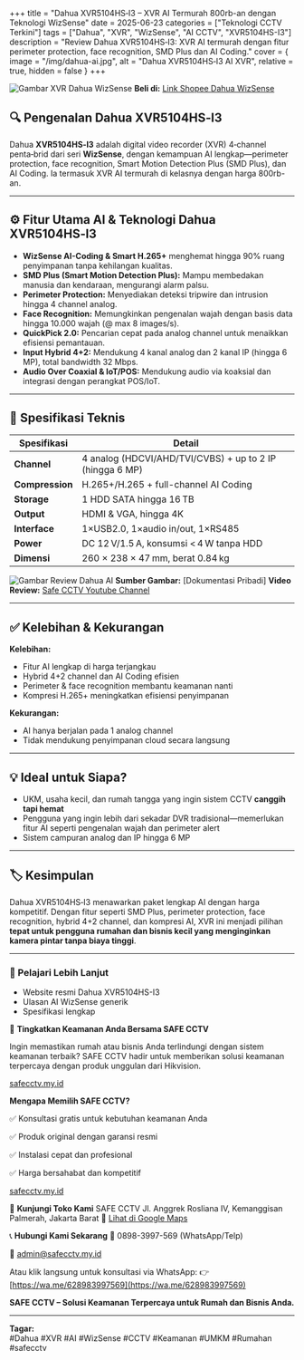+++
title = "Dahua XVR5104HS‑I3 – XVR AI Termurah 800rb-an dengan Teknologi WizSense"
date = 2025-06-23
categories = ["Teknologi CCTV Terkini"]
tags = ["Dahua", "XVR", "WizSense", "AI CCTV", "XVR5104HS-I3"]
description = "Review Dahua XVR5104HS‑I3: XVR AI termurah dengan fitur perimeter protection, face recognition, SMD Plus dan AI Coding."
cover = { image = "/img/dahua-ai.jpg", alt = "Dahua XVR5104HS‑I3 AI XVR", relative = true, hidden = false }
+++

![Gambar XVR Dahua WizSense](/img/dahua2.png "Dahua WizSense AI")
**Beli di:** [Link Shopee Dahua WizSense](https://s.shopee.co.id/3LFJKSM8jj)

## 🔍 Pengenalan Dahua XVR5104HS‑I3

Dahua **XVR5104HS‑I3** adalah digital video recorder (XVR) 4‑channel penta‑brid dari seri **WizSense**, dengan kemampuan AI lengkap—perimeter protection, face recognition, Smart Motion Detection Plus (SMD Plus), dan AI Coding. Ia termasuk XVR AI termurah di kelasnya dengan harga 800rb-an.

---

## ⚙️ Fitur Utama AI & Teknologi Dahua XVR5104HS‑I3

- **WizSense AI-Coding & Smart H.265+** menghemat hingga 90% ruang penyimpanan tanpa kehilangan kualitas.
- **SMD Plus (Smart Motion Detection Plus):** Mampu membedakan manusia dan kendaraan, mengurangi alarm palsu.
- **Perimeter Protection:** Menyediakan deteksi tripwire dan intrusion hingga 4 channel analog.
- **Face Recognition:** Memungkinkan pengenalan wajah dengan basis data hingga 10.000 wajah (@ max 8 images/s).
- **QuickPick 2.0:** Pencarian cepat pada analog channel untuk menaikkan efisiensi pemantauan.
- **Input Hybrid 4+2:** Mendukung 4 kanal analog dan 2 kanal IP (hingga 6 MP), total bandwidth 32 Mbps.
- **Audio Over Coaxial & IoT/POS:** Mendukung audio via koaksial dan integrasi dengan perangkat POS/IoT.

---

## 💾 Spesifikasi Teknis

| Spesifikasi | Detail |
|------------|--------|
| **Channel** | 4 analog (HDCVI/AHD/TVI/CVBS) + up to 2 IP (hingga 6 MP) |
| **Compression** | H.265+/H.265 + full-channel AI Coding |
| **Storage** | 1 HDD SATA hingga 16 TB |
| **Output** | HDMI & VGA, hingga 4K |
| **Interface** | 1×USB2.0, 1×audio in/out, 1×RS485 |
| **Power** | DC 12 V/1.5 A, konsumsi < 4 W tanpa HDD |
| **Dimensi** | 260 × 238 × 47 mm, berat 0.84 kg |

![Gambar Review Dahua AI](/img/dahua1.png "Review XVR Dahua teknologi AI termurah")
**Sumber Gambar:** [Dokumentasi Pribadi]
**Video Review:** [Safe CCTV Youtube Channel](https://youtube.com/shorts/xWEjXkWAw1Y?feature=share)

---

## ✅ Kelebihan & Kekurangan

**Kelebihan:**  
- Fitur AI lengkap di harga terjangkau  
- Hybrid 4+2 channel dan AI Coding efisien  
- Perimeter & face recognition membantu keamanan nanti  
- Kompresi H.265+ meningkatkan efisiensi penyimpanan

**Kekurangan:**  
- AI hanya berjalan pada 1 analog channel  
- Tidak mendukung penyimpanan cloud secara langsung

---

## 💡 Ideal untuk Siapa?

- UKM, usaha kecil, dan rumah tangga yang ingin sistem CCTV **canggih tapi hemat**  
- Pengguna yang ingin lebih dari sekadar DVR tradisional—memerlukan fitur AI seperti pengenalan wajah dan perimeter alert  
- Sistem campuran analog dan IP hingga 6 MP

---

## 🏷️ Kesimpulan

Dahua XVR5104HS‑I3 menawarkan paket lengkap AI dengan harga kompetitif. Dengan fitur seperti SMD Plus, perimeter protection, face recognition, hybrid 4+2 channel, dan kompresi AI, XVR ini menjadi pilihan **tepat untuk pengguna rumahan dan bisnis kecil yang menginginkan kamera pintar tanpa biaya tinggi**.

---

### 🔗 Pelajari Lebih Lanjut
- Website resmi Dahua XVR5104HS-I3 
- Ulasan AI WizSense generik
- Spesifikasi lengkap

🔐 **Tingkatkan Keamanan Anda Bersama SAFE CCTV**

Ingin memastikan rumah atau bisnis Anda terlindungi dengan sistem keamanan terbaik? SAFE CCTV hadir untuk memberikan solusi keamanan terpercaya dengan produk unggulan dari Hikvision.​

[safecctv.my.id](https://safecctv.my.id)

**Mengapa Memilih SAFE CCTV?**

✅ Konsultasi gratis untuk kebutuhan keamanan Anda

✅ Produk original dengan garansi resmi

✅ Instalasi cepat dan profesional

✅ Harga bersahabat dan kompetitif​

[safecctv.my.id](https://safecctv.my.id)

📍 **Kunjungi Toko Kami**
SAFE CCTV
Jl. Anggrek Rosliana IV, Kemanggisan Palmerah, Jakarta Barat
📍 [Lihat di Google Maps](https://maps.app.goo.gl/omfqcwFVt5xTWXsd6)​

📞 **Hubungi Kami Sekarang**
📱 0898-3997-569 (WhatsApp/Telp)

📧 admin@safecctv.my.id

Atau klik langsung untuk konsultasi via WhatsApp:
👉 [https://wa.me/628983997569](https://wa.me/628983997569)​

**SAFE CCTV – Solusi Keamanan Terpercaya untuk Rumah dan Bisnis Anda.**

---

**Tagar:**  
#Dahua #XVR #AI #WizSense #CCTV #Keamanan #UMKM #Rumahan #safecctv

